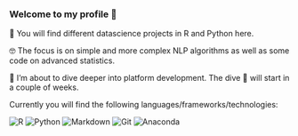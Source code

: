 ### Welcome to my profile 👋

🔭 You will find different datascience projects in R and Python here. 

🤓 The focus is on simple and more complex NLP algorithms as well as some code on advanced statistics.

🌱 I’m about to dive deeper into platform development. The dive 🌊 will start in a couple of weeks. 

Currently you will find the following languages/frameworks/technologies:

![R](https://img.shields.io/badge/r-%23276DC3.svg?logo=r&logoColor=white&style=for-the-badge)
![Python](https://img.shields.io/badge/python-3670A0?logo=python&logoColor=ffdd54&style=for-the-badge)
![Markdown](https://img.shields.io/badge/markdown-%23000000.svg?logo=markdown&logoColor=white&style=for-the-badge)
![Git](https://img.shields.io/badge/git-%23F05033.svg?logo=git&logoColor=white&style=for-the-badge)
![Anaconda](https://img.shields.io/badge/Anaconda-%2344A833.svg?logo=anaconda&logoColor=white&style=for-the-badge)

